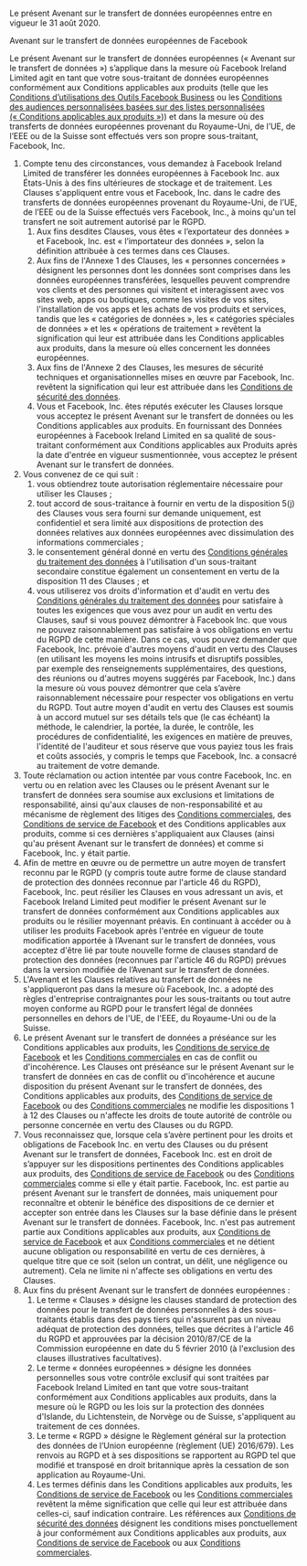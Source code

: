 Le présent Avenant sur le transfert de données européennes entre en vigueur le 31 août 2020.

  

Avenant sur le transfert de données européennes de Facebook

Le présent Avenant sur le transfert de données européennes (« Avenant sur le transfert de données ») s’applique dans la mesure où Facebook Ireland Limited agit en tant que votre sous-traitant de données européennes conformément aux Conditions applicables aux produits (telle que les [Conditions d’utilisations des Outils Facebook Business](https://www.facebook.com/legal/terms/businesstools) ou les [Conditions des audiences personnalisées basées sur des listes personnalisées (« Conditions applicables aux produits »](https://www.facebook.com/legal/terms/customaudience))) et dans la mesure où des transferts de données européennes provenant du Royaume-Uni, de l’UE, de l’EEE ou de la Suisse sont effectués vers son propre sous-traitant, Facebook, Inc.

1.  Compte tenu des circonstances, vous demandez à Facebook Ireland Limited de transférer les données européennes à Facebook Inc. aux États-Unis à des fins ultérieures de stockage et de traitement. Les Clauses s'appliquent entre vous et Facebook, Inc. dans le cadre des transferts de données européennes provenant du Royaume-Uni, de l’UE, de l’EEE ou de la Suisse effectués vers Facebook, Inc., à moins qu'un tel transfert ne soit autrement autorisé par le RGPD.
    1.  Aux fins desdites Clauses, vous êtes « l’exportateur des données » et Facebook, Inc. est « l’importateur des données », selon la définition attribuée à ces termes dans ces Clauses.
    2.  Aux fins de l'Annexe 1 des Clauses, les « personnes concernées » désignent les personnes dont les données sont comprises dans les données européennes transférées, lesquelles peuvent comprendre vos clients et des personnes qui visitent et interagissent avec vos sites web, apps ou boutiques, comme les visites de vos sites, l'installation de vos apps et les achats de vos produits et services, tandis que les « catégories de données », les « catégories spéciales de données » et les « opérations de traitement » revêtent la signification qui leur est attribuée dans les Conditions applicables aux produits, dans la mesure où elles concernent les données européennes.
    3.  Aux fins de l'Annexe 2 des Clauses, les mesures de sécurité techniques et organisationnelles mises en œuvre par Facebook, Inc. revêtent la signification qui leur est attribuée dans les [Conditions de sécurité des données](https://www.facebook.com/legal/terms/data_security_terms).
    4.  Vous et Facebook, Inc. êtes réputés exécuter les Clauses lorsque vous acceptez le présent Avenant sur le transfert de données ou les Conditions applicables aux produits. En fournissant des Données européennes à Facebook Ireland Limited en sa qualité de sous-traitant conformément aux Conditions applicables aux Produits après la date d'entrée en vigueur susmentionnée, vous acceptez le présent Avenant sur le transfert de données.
2.  Vous convenez de ce qui suit :
    1.  vous obtiendrez toute autorisation réglementaire nécessaire pour utiliser les Clauses ;
    2.  tout accord de sous-traitance à fournir en vertu de la disposition 5(j) des Clauses vous sera fourni sur demande uniquement, est confidentiel et sera limité aux dispositions de protection des données relatives aux données européennes avec dissimulation des informations commerciales ;
    3.  le consentement général donné en vertu des [Conditions générales du traitement des données](https://www.facebook.com/legal/terms/dataprocessing) à l'utilisation d'un sous-traitant secondaire constitue également un consentement en vertu de la disposition 11 des Clauses ; et
    4.  vous utiliserez vos droits d'information et d'audit en vertu des [Conditions générales du traitement des données](https://www.facebook.com/legal/terms/dataprocessing) pour satisfaire à toutes les exigences que vous avez pour un audit en vertu des Clauses, sauf si vous pouvez démontrer à Facebook Inc. que vous ne pouvez raisonnablement pas satisfaire à vos obligations en vertu du RGPD de cette manière. Dans ce cas, vous pouvez demander que Facebook, Inc. prévoie d'autres moyens d'audit en vertu des Clauses (en utilisant les moyens les moins intrusifs et disruptifs possibles, par exemple des renseignements supplémentaires, des questions, des réunions ou d'autres moyens suggérés par Facebook, Inc.) dans la mesure où vous pouvez démontrer que cela s’avère raisonnablement nécessaire pour respecter vos obligations en vertu du RGPD. Tout autre moyen d'audit en vertu des Clauses est soumis à un accord mutuel sur ses détails tels que (le cas échéant) la méthode, le calendrier, la portée, la durée, le contrôle, les procédures de confidentialité, les exigences en matière de preuves, l'identité de l'auditeur et sous réserve que vous payiez tous les frais et coûts associés, y compris le temps que Facebook, Inc. a consacré au traitement de votre demande.
3.  Toute réclamation ou action intentée par vous contre Facebook, Inc. en vertu ou en relation avec les Clauses ou le présent Avenant sur le transfert de données sera soumise aux exclusions et limitations de responsabilité, ainsi qu'aux clauses de non-responsabilité et au mécanisme de règlement des litiges des [Conditions commerciales](https://www.facebook.com/legal/commercial_terms), des [Conditions de service de Facebook](https://www.facebook.com/legal/terms/) et des Conditions applicables aux produits, comme si ces dernières s'appliquaient aux Clauses (ainsi qu'au présent Avenant sur le transfert de données) et comme si Facebook, Inc. y était partie.
4.  Afin de mettre en œuvre ou de permettre un autre moyen de transfert reconnu par le RGPD (y compris toute autre forme de clause standard de protection des données reconnue par l'article 46 du RGPD), Facebook, Inc. peut résilier les Clauses en vous adressant un avis, et Facebook Ireland Limited peut modifier le présent Avenant sur le transfert de données conformément aux Conditions applicables aux produits ou le résilier moyennant préavis. En continuant à accéder ou à utiliser les produits Facebook après l'entrée en vigueur de toute modification apportée à l’Avenant sur le transfert de données, vous acceptez d'être lié par toute nouvelle forme de clauses standard de protection des données (reconnues par l'article 46 du RGPD) prévues dans la version modifiée de l’Avenant sur le transfert de données.
5.  L'Avenant et les Clauses relatives au transfert de données ne s'appliqueront pas dans la mesure où Facebook, Inc. a adopté des règles d'entreprise contraignantes pour les sous-traitants ou tout autre moyen conforme au RGPD pour le transfert légal de données personnelles en dehors de l'UE, de l'EEE, du Royaume-Uni ou de la Suisse.
6.  Le présent Avenant sur le transfert de données a préséance sur les Conditions applicables aux produits, les [Conditions de service de Facebook](https://www.facebook.com/legal/terms/) et les [Conditions commerciales](https://www.facebook.com/legal/commercial_terms) en cas de conflit ou d'incohérence. Les Clauses ont préséance sur le présent Avenant sur le transfert de données en cas de conflit ou d'incohérence et aucune disposition du présent Avenant sur le transfert de données, des Conditions applicables aux produits, des [Conditions de service de Facebook](https://www.facebook.com/legal/terms/) ou des [Conditions commerciales](https://www.facebook.com/legal/commercial_terms) ne modifie les dispositions 1 à 12 des Clauses ou n'affecte les droits de toute autorité de contrôle ou personne concernée en vertu des Clauses ou du RGPD.
7.  Vous reconnaissez que, lorsque cela s’avère pertinent pour les droits et obligations de Facebook Inc. en vertu des Clauses ou du présent Avenant sur le transfert de données, Facebook Inc. est en droit de s’appuyer sur les dispositions pertinentes des Conditions applicables aux produits, des [Conditions de service de Facebook](https://www.facebook.com/legal/terms/) ou des [Conditions commerciales](https://www.facebook.com/legal/commercial_terms) comme si elle y était partie. Facebook, Inc. est partie au présent Avenant sur le transfert de données, mais uniquement pour reconnaître et obtenir le bénéfice des dispositions de ce dernier et accepter son entrée dans les Clauses sur la base définie dans le présent Avenant sur le transfert de données. Facebook, Inc. n'est pas autrement partie aux Conditions applicables aux produits, aux [Conditions de service de Facebook](https://www.facebook.com/legal/terms/) et aux [Conditions commerciales](https://www.facebook.com/legal/commercial_terms) et ne détient aucune obligation ou responsabilité en vertu de ces dernières, à quelque titre que ce soit (selon un contrat, un délit, une négligence ou autrement). Cela ne limite ni n'affecte ses obligations en vertu des Clauses.
8.  Aux fins du présent Avenant sur le transfert de données européennes :
    1.  Le terme « Clauses » désigne les clauses standard de protection des données pour le transfert de données personnelles à des sous-traitants établis dans des pays tiers qui n'assurent pas un niveau adéquat de protection des données, telles que décrites à l'article 46 du RGPD et approuvées par la décision 2010/87/CE de la Commission européenne en date du 5 février 2010 (à l'exclusion des clauses illustratives facultatives).
    2.  Le terme « données européennes » désigne les données personnelles sous votre contrôle exclusif qui sont traitées par Facebook Ireland Limited en tant que votre sous-traitant conformément aux Conditions applicables aux produits, dans la mesure où le RGPD ou les lois sur la protection des données d'Islande, du Lichtenstein, de Norvège ou de Suisse, s'appliquent au traitement de ces données.
    3.  Le terme « RGPD » désigne le Règlement général sur la protection des données de l’Union européenne (règlement (UE) 2016/679). Les renvois au RGPD et à ses dispositions se rapportent au RGPD tel que modifié et transposé en droit britannique après la cessation de son application au Royaume-Uni.
    4.  Les termes définis dans les Conditions applicables aux produits, les [Conditions de service de Facebook](https://www.facebook.com/legal/terms/) ou les [Conditions commerciales](https://www.facebook.com/legal/commercial_terms) revêtent la même signification que celle qui leur est attribuée dans celles-ci, sauf indication contraire. Les références aux [Conditions de sécurité des données](https://www.facebook.com/legal/terms/data_security_terms) désignent les conditions mises ponctuellement à jour conformément aux Conditions applicables aux produits, aux [Conditions de service de Facebook](https://www.facebook.com/legal/terms/) ou aux [Conditions commerciales](https://www.facebook.com/legal/commercial_terms).